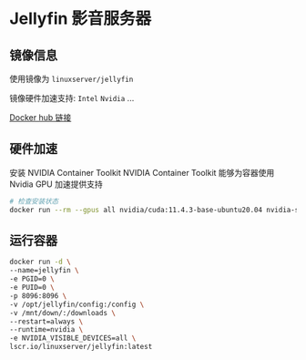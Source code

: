 # Jellyfin 影音服务器

## 镜像信息

使用镜像为 `linuxserver/jellyfin`

镜像硬件加速支持: `Intel` `Nvidia` ...

[Docker hub 链接](https://hub.docker.com/r/linuxserver/jellyfin)

## 硬件加速

安装 NVIDIA Container Toolkit
NVIDIA Container Toolkit 能够为容器使用 Nvidia GPU 加速提供支持

```bash
# 检查安装状态
docker run --rm --gpus all nvidia/cuda:11.4.3-base-ubuntu20.04 nvidia-smi
```

## 运行容器

```bash
docker run -d \
--name=jellyfin \
-e PGID=0 \
-e PUID=0 \
-p 8096:8096 \
-v /opt/jellyfin/config:/config \
-v /mnt/down/:/downloads \
--restart=always \
--runtime=nvidia \
-e NVIDIA_VISIBLE_DEVICES=all \
lscr.io/linuxserver/jellyfin:latest
```
